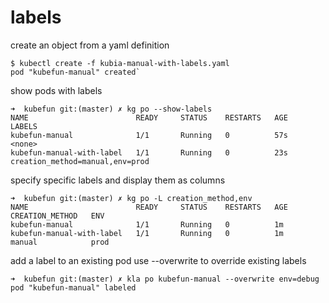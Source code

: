 # labels

create an object from a yaml definition
```
$ kubectl create -f kubia-manual-with-labels.yaml
pod "kubefun-manual" created`
```

show pods with labels
```
➜  kubefun git:(master) ✗ kg po --show-labels
NAME                        READY     STATUS    RESTARTS   AGE       LABELS
kubefun-manual              1/1       Running   0          57s       <none>
kubefun-manual-with-label   1/1       Running   0          23s       creation_method=manual,env=prod
```

specify specific labels and display them as columns
```
➜  kubefun git:(master) ✗ kg po -L creation_method,env
NAME                        READY     STATUS    RESTARTS   AGE       CREATION_METHOD   ENV
kubefun-manual              1/1       Running   0          1m
kubefun-manual-with-label   1/1       Running   0          1m        manual            prod
```

add a label to an existing pod use --overwrite to override existing labels
```
➜  kubefun git:(master) ✗ kla po kubefun-manual --overwrite env=debug
pod "kubefun-manual" labeled
```
